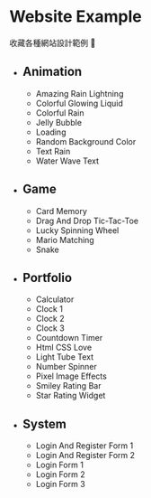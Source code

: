 # Website Example

收藏各種網站設計範例 📖

* ## Animation
    * Amazing Rain Lightning
    * Colorful Glowing Liquid
    * Colorful Rain
    * Jelly Bubble
    * Loading
    * Random Background Color
    * Text Rain
    * Water Wave Text
* ## Game
    * Card Memory
    * Drag And Drop Tic-Tac-Toe
    * Lucky Spinning Wheel
    * Mario Matching
    * Snake
* ## Portfolio
    * Calculator
    * Clock 1
    * Clock 2
    * Clock 3
    * Countdown Timer
    * Html CSS Love
    * Light Tube Text
    * Number Spinner
    * Pixel Image Effects
    * Smiley Rating Bar
    * Star Rating Widget
* ## System
    * Login And Register Form 1
    * Login And Register Form 2
    * Login Form 1
    * Login Form 2
    * Login Form 3
